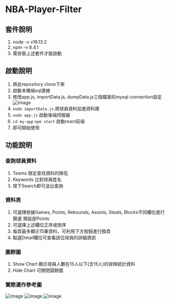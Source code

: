 # NBA-Player-Filter

## 套件說明
1. node -v v16.13.2
2. npm -v 8.4.1
3. 需安裝上述套件才能啟動

## 啟動說明
1. 將此repository clone下來
2. 啟動本機端sql連線
3. 修改app.js, importData.js, dumpData.js三個檔案的mysql connection設定
![image](https://user-images.githubusercontent.com/66670167/173234582-01f18de8-dad6-4fdd-89a2-0a64e2d90cf6.png)
4. ```node importData.js``` 將球員資料加進資料庫
5. ```node app.js``` 啟動後端伺服器
6. ```cd my-app``` ```npm start``` 啟動react前端
7. 即可開始使用

## 功能說明
### 查詢球員資料
1. Teams 限定查找資料的隊伍
2. Keywords 比對球員姓名
3. 按下Search即可送出查詢

### 資料表
1. 可選擇依據Games, Points, Rebounds, Assists, Steals, Blocks不同欄位進行篩選 預設是Points
2. 可選擇上述欄位正序或倒序
3. 每頁最多顯示15筆資料，可利用下方按鈕進行換頁
4. 點選Detail欄位可查看該位球員的詳細資訊

### 圓餅圖
1. Show Chart 顯示球員人數在15人以下(含15人)的球隊統計資料
2. Hide Chart 可關閉圓餅圖

### 實際運作參考圖
![image](https://user-images.githubusercontent.com/66670167/173235406-dfbea58e-4f30-478d-bd3a-bdd6690bf504.png)
![image](https://user-images.githubusercontent.com/66670167/173235422-c7b4fac4-39ee-4552-9111-07910e92ba35.png)
![image](https://user-images.githubusercontent.com/66670167/173235432-1af1bbdf-3418-43aa-8d00-b1ae4552cee0.png)

